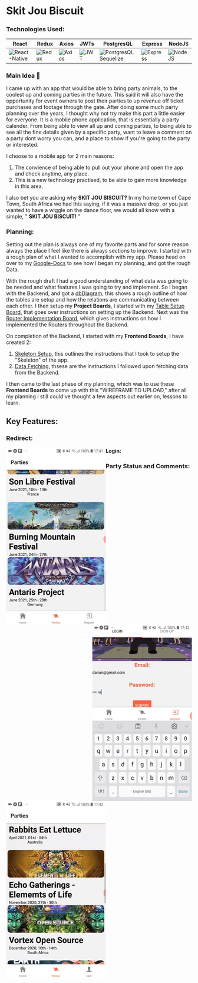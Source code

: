 # Skit Jou Biscuit

### Technologies Used:
|React  |Redux  |Axios  |JWTs  |PostgresQL  |Express  |NodeJS  |
|-------|-------|-------|------|------------|---------|--------|
|<img src="https://ephemerecreative.ca/wp-content/uploads/2018/01/reactnative.png" alt="React-Native" width=100 height=50 />|<img src="https://miro.medium.com/max/7114/1*amMgEUix0DSEG-Hojy27Yw.jpeg" alt="Redux" width=100 height=50 />|<img src="https://encrypted-tbn0.gstatic.com/images?q=tbn%3AANd9GcRSg4uMRdt8LMiL5Y5lmrmis0m-ru6u5BjkpQ&usqp=CAU" alt="Axios" width=100 height=50 />|<img src="https://encrypted-tbn0.gstatic.com/images?q=tbn%3AANd9GcTeVUTiRDRTZhYP5jOb6VQW6p0lA5U0lWDcZA&usqp=CAU" alt="JWT" width=100 height=50 />|<img src="https://encrypted-tbn0.gstatic.com/images?q=tbn%3AANd9GcTIy93kx_ukWB-5mKeoE8gcRGHC5qNsR43img&usqp=CAU" alt="PostgresQL Sequelize" width=100 height=50 />|<img src="https://encrypted-tbn0.gstatic.com/images?q=tbn%3AANd9GcSQut7rn2Z2x_ERFc5lOPBQvs7ydPDiRs2OGQ&usqp=CAU" alt="Express" width=100 height=50 />|<img src="https://encrypted-tbn0.gstatic.com/images?q=tbn%3AANd9GcRZihcoPkoTsUzeo4FTN0126EE_LvKdPcgdPg&usqp=CAU" alt="NodeJS" width=100 height=50 />|

### Main Idea :thought_balloon:
I came up with an app that would be able to bring party animals, to the coolest up and coming parties in the future. This said it will also have the opportunity for event owners to post their parties to up revenue off ticket purchases and footage through the gate.
After doing some much party planning over the years, I thought why not try make this part a little easier for everyone. It is a moblie phone application, that is essentially a party calender. From being able to view all up and coming parties, to being able to see all the fine details given by a specific party, want to leave a comment on a party dont worry you can, and a place to show if you're going to the party or interested.

I choose to a mobile app for 2 main reasons:
1. The convience of being able to pull out your phone and open the app and check anytime, any place.
2. This is a new technology practised, to be able to gain more knowledge in this area.

I also bet you are asking why **SKIT JOU BISCUIT?** In my home town of Cape Town, South Africa we had this saying, if it was a massive drop, or you just wanted to have a wiggle on the dance floor, we would all know with a simple, " **SKIT JOU BISCUIT!** "

### Planning:
Setting out the plan is always one of my favorite parts and for some reason always the place I feel like there is always sections to improve. I started with a rough plan of what I wanted to accomplish with my app. Please head on over to my [Google-Docs](https://docs.google.com/document/d/1jq708lVmd84ktend51X5nVAmS4AGvZFoXQ4kpyf_wIw/edit?usp=sharing) to see how I began my planning, and got the rough Data.

With the rough draft I had a good understanding of what data was going to be needed and what features I was going to try and implement. So I began with the Backend, and got a [dbDiagram](https://dbdiagram.io/d/5f54c1e988d052352cb61e8d), this shows a rough outline of how the tables are setup and how the relations are communicating between each other. I then setup my **Project Boards**, I started with my [Table Setup Board](https://github.com/DarianRushworth/SkitJouBiscuit-Backend/projects/1), that goes over instructions on setting up the Backend. Next was the [Router Implementation Board](https://github.com/DarianRushworth/SkitJouBiscuit-Backend/projects/1), which gives instructions on how I implemented the Routers throughout the Backend.

On completion of the Backend, I started with my **Frontend Boards**, I have created 2:
1. [Skeleton Setup](https://github.com/DarianRushworth/SkitJouBiscuit-Frontend/projects/1), this outlines the instructions that I took to setup the "Skeleton" of the app.
2. [Data Fetching](https://github.com/DarianRushworth/SkitJouBiscuit-Frontend/projects/2), thsese are the instructions I followed upon fetching data from the Backend.

I then came to the last phase of my planning, which was to use these **Frontend Boards** to come up with this "WIREFRAME TO UPLOAD," after all my planning I still could've thought a few aspects out earlier on, lessons to learn.

## Key Features:

### Redirect:

<img src="https://github.com/DarianRushworth/SkitJouBiscuit-Frontend/blob/development/Redirect.gif" alt="Redirect" align="left" />

<strong> Login: </strong>

<img src="https://github.com/DarianRushworth/SkitJouBiscuit-Frontend/blob/development/Login.gif" alt="Login" align="right" />


### Party Status and Comments:

<img src="https://github.com/DarianRushworth/SkitJouBiscuit-Frontend/blob/development/PartiesComments.gif" alt="Party Comments" align="center" />

